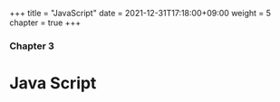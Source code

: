+++
title = "JavaScript"
date = 2021-12-31T17:18:00+09:00
weight = 5
chapter = true
+++

### Chapter 3

# Java Script

